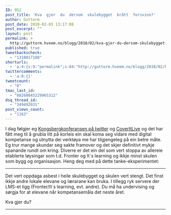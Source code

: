```yaml
---
ID: 952
post_title: 'Kva  gjer  du  dersom  skulebygget  brått  forsvinn?'
author: Guttorm
post_date: 2010-02-03 13:17:08
post_excerpt: ""
layout: post
permalink: >
  http://guttorm.hveem.no/blogg/2010/02/kva-gjer-du-dersom-skulebygget-bratt-forsvinn/
published: true
tweetbackscheck:
  - "1310017180"
shorturls:
  - 'a:4:{s:9:"permalink";s:84:"http://guttorm.hveem.no/blogg/2010/02/kva-gjer-du-dersom-skulebygget-bratt-forsvinn/";s:7:"tinyurl";s:26:"http://tinyurl.com/ylbqfdq";s:4:"isgd";s:18:"http://is.gd/7C2I3";s:5:"bitly";s:20:"http://bit.ly/d6GNNk";}'
twittercomments:
  - 'a:0:{}'
tweetcount:
  - "0"
tmac_last_id:
  - "88260845229965312"
dsq_thread_id:
  - "349492031"
post_views_count:
  - "1163"
---
```

I dag følgjer eg <a href="http://hashtags.no/kk10">Kongsbergkonferansen på twitter</a> og <a href="http://jao.typepad.com/jao_s_blogg/2010/02/kongsbergkonferansen-2010.html">CoverItLive</a> og det har fått meg til å grubla litt på korleis ein skal koma seg vidare med digital kompetanse og utnytta dei verktøya me har tilgjengeleg på ein betre måte. Eg trur mange skundar seg sakte framover og det skjer definitivt mykje spanande rundt om kring. Diverre er det ein del som vert stoppa av allereie etablerte løysingar som t.d. Fronter og It´s learning og ikkje minst skulen som bygg og organisasjon.  Heng deg med på dette tanke-eksperimentet:

<hr />Det vert oppdaga asbest i heile skulebygget og skulen vert stengt. Det finst ikkje andre lokale elevane og lærarane kan bruka. I tillegg ryk servere der LMS-et ligg (Fronter/It´s learning, evt. andre).  Du må ha undervising og sørgja for at elevane når kompetansemåla det neste året.

Kva gjer du?

<hr />